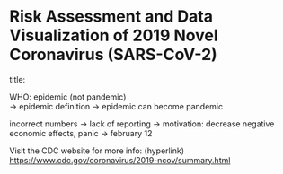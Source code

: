 # Risk Assessment and Data Visualization of 2019 Novel Coronavirus (SARS-CoV-2)

title: 

WHO: epidemic (not pandemic)<br>
-> epidemic definition
-> epidemic can become pandemic

incorrect numbers
-> lack of reporting
-> motivation: decrease negative economic effects, panic 
-> february 12

Visit the CDC website for more info: (hyperlink) https://www.cdc.gov/coronavirus/2019-ncov/summary.html
